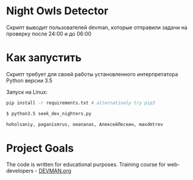 # Night Owls Detector

Скрипт выводит пользователей devman, которые отправили задачи на проверку после 24:00 и до 06:00

# Как запустить

Скрипт требует для своей работы установленного интерпретатора Python версии 3.5

Запуск на Linux:

```bash
pip install -r requirements.txt # alternatively try pip3

$ python3.5 seek_dev_nighters.py

hoholsaniy, paganismrus, oeananas, АлексейЛескин, maxdmtrev

```

# Project Goals

The code is written for educational purposes. Training course for web-developers - [DEVMAN.org](https://devman.org)
